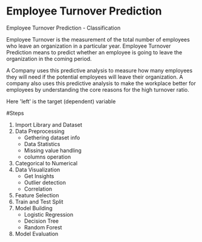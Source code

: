 # Employee Turnover Prediction
Employee Turnover Prediction -  Classification

Employee Turnover is the measurement of the total number of employees who leave an organization in a particular year. Employee Turnover Prediction means to predict whether an employee is going to leave the organization in the coming period.<br>

A Company uses this predictive analysis to measure how many employees they will need if the potential employees will leave their organization. A company also uses this predictive analysis to make the workplace better for employees by understanding the core reasons for the high turnover ratio.<br>

Here 'left' is the target (dependent) variable <br>

#Steps

1. Import Library and Dataset
2. Data Preprocessing
    - Gethering dataset info
    - Data Statistics
    - Missing value handling 
    - columns operation
3. Categorical to Numerical 
4. Data Visualization
    - Get Insights
    - Outlier detection
    - Correlation 
5. Feature Selection
6. Train and Test Split
7. Model Building
    - Logistic Regression
    - Decision Tree
    - Random Forest
8. Model Evaluation
